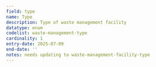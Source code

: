 ```yaml
---
field: type
name: Type
description: Type of waste management facility
datatype: enum
codelist: waste-management-type
cardinality: 1
entry-date: 2025-07-09
end-date: ''
notes: needs updating to waste-management-facility-type
---
```

